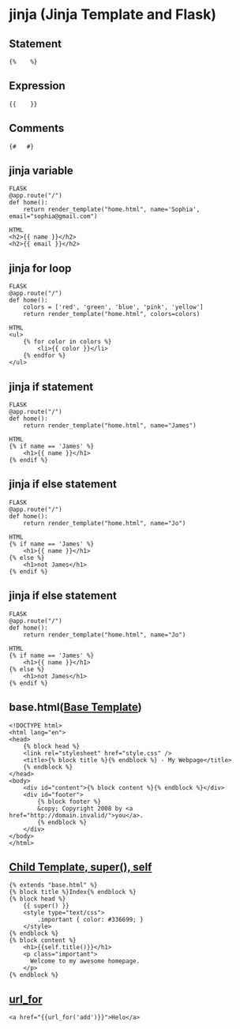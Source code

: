 # jinja (Jinja Template and Flask)

## Statement
```
{%    %}
```

## Expression
```
{{    }}
```

## Comments
```
{#   #}
```

## jinja variable
```
FLASK
@app.route("/")
def home():
    return render_template("home.html", name='Sophia', email="sophia@gmail.com")

HTML
<h2>{{ name }}</h2>
<h2>{{ email }}</h2>
```

## jinja for loop
```
FLASK
@app.route("/")
def home():
    colors = ['red', 'green', 'blue', 'pink', 'yellow']
    return render_template("home.html", colors=colors)
    
HTML
<ul>
    {% for color in colors %}
        <li>{{ color }}</li>
    {% endfor %}
</ul>
```

## jinja if statement
```
FLASK
@app.route("/")
def home():
    return render_template("home.html", name="James")
    
HTML
{% if name == 'James' %}
    <h1>{{ name }}</h1>
{% endif %}
```

## jinja if else statement
```
FLASK
@app.route("/")
def home():
    return render_template("home.html", name="Jo")
    
HTML
{% if name == 'James' %}
    <h1>{{ name }}</h1>
{% else %}
    <h1>not James</h1>
{% endif %}
```

## jinja if else statement
```
FLASK
@app.route("/")
def home():
    return render_template("home.html", name="Jo")
    
HTML
{% if name == 'James' %}
    <h1>{{ name }}</h1>
{% else %}
    <h1>not James</h1>
{% endif %}
```

## base.html([Base Template](https://jinja.palletsprojects.com/en/3.0.x/templates/#template-inheritance))
```
<!DOCTYPE html>
<html lang="en">
<head>
    {% block head %}
    <link rel="stylesheet" href="style.css" />
    <title>{% block title %}{% endblock %} - My Webpage</title>
    {% endblock %}
</head>
<body>
    <div id="content">{% block content %}{% endblock %}</div>
    <div id="footer">
        {% block footer %}
        &copy; Copyright 2008 by <a href="http://domain.invalid/">you</a>.
        {% endblock %}
    </div>
</body>
</html>
```

## [Child Template, super(), self](https://jinja.palletsprojects.com/en/3.0.x/templates/#template-inheritance)
```
{% extends "base.html" %}
{% block title %}Index{% endblock %}
{% block head %}
    {{ super() }}
    <style type="text/css">
        .important { color: #336699; }
    </style>
{% endblock %}
{% block content %}
    <h1>{{self.title()}}</h1>
    <p class="important">
      Welcome to my awesome homepage.
    </p>
{% endblock %}
```
## [url_for](https://flask.palletsprojects.com/en/2.0.x/tutorial/templates/)
```
<a href="{{url_for('add')}}">Helo</a>
```
